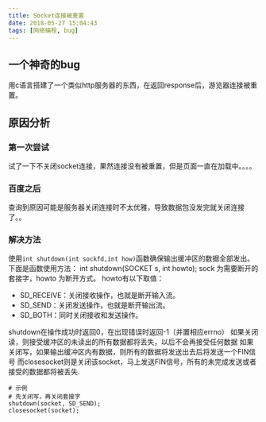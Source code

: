 ```yaml
---
title: Socket连接被重置
date: 2018-05-27 15:04:43
tags: [网络编程, bug]
---
```

## 一个神奇的bug
用c语言搭建了一个类似http服务器的东西，在返回response后，游览器连接被重置。
## 原因分析
### 第一次尝试
试了一下不关闭socket连接，果然连接没有被重置，但是页面一直在加载中。。。。
### 百度之后
查询到原因可能是服务器关闭连接时不太优雅，导致数据包没发完就关闭连接了。。
### 解决方法
使用`int shutdown(int sockfd,int how)`函数确保输出缓冲区的数据全部发出。下面是函数使用方法：
int shutdown(SOCKET s, int howto); 
sock 为需要断开的套接字，howto 为断开方式。
howto有以下取值：
* SD_RECEIVE：关闭接收操作，也就是断开输入流。
* SD_SEND：关闭发送操作，也就是断开输出流。
* SD_BOTH：同时关闭接收和发送操作。

shutdown在操作成功时返回0，在出现错误时返回-1（并置相应errno）
如果关闭读，则接受缓冲区的未读出的所有数据都将丢失，以后不会再接受任何数据
如果关闭写，如果输出缓冲区内有数据，则所有的数据将发送出去后将发送一个FIN信号
而closesocket则是关闭该socket，马上发送FIN信号，所有的未完成发送或者接受的数据都将被丢失.

```
# 示例
# 先关闭写，再关闭套接字
shutdown(socket, SD_SEND);
closesocket(socket);
```

